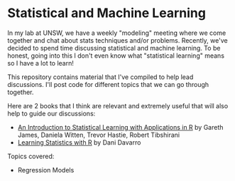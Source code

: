 # Statistical and Machine Learning

In my lab at UNSW, we have a weekly "modeling" meeting where we come together and chat about stats techniques and/or problems. Recently, we've decided to spend time discussing statistical and machine learning. To be honest, going into this I don't even know what "statistical learning" means so I have a lot to learn!

This repository contains material that I've compiled to help lead discussions. I'll post code for different topics that we can go through together. 

Here are 2 books that I think are relevant and extremely useful that will also help to guide our discussions:
  - [An Introduction to Statistical Learning with Applications in R](https://www.statlearning.com/) by Gareth James, Daniela Witten, Trevor Hastie, Robert Tibshirani 
  - [Learning Statistics with R](https://learningstatisticswithr.com/) by Dani Davarro

Topics covered:
  - Regression Models



